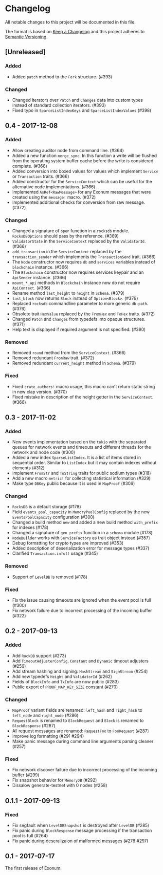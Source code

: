 # Changelog

All notable changes to this project will be documented in this file.

The format is based on [Keep a Changelog](http://keepachangelog.com/en/1.0.0/)
and this project adheres to [Semantic Versioning](http://semver.org/spec/v2.0.0.html).

## [Unreleased]

### Added
- Added `patch` method to the `Fork` structure. (#393)

### Changed
- Changed iterators over `Patch` and `Changes` data into custom types instead of standard collection iterators. (#393)
- Fixed typo in `SparceListIndexKeys` and `SparceListIndexValues` (#398)

## 0.4 - 2017-12-08

### Added
- Allow creating auditor node from command line. (#364)
- Added a new function `merge_sync`. In this function a write will be flushed from the operating system buffer cache before the write is considered complete. (#368)
- Added conversion into boxed values for values which implement `Service` or `Transaction` traits. (#366)
- Added constructor for the `ServiceContext` which can be useful for the alternative node implementations. (#366)
- Implemented `AsRef<RawMessage>` for any Exonum messages that were created using the `message!` macro. (#372)
- Implemented additional checks for conversion from raw message. (#372)

### Changed
- Changed a signature of `open` function in a `rocksdb` module. `RocksDBOptions` should pass by the reference. (#369)
- `ValidatorState` in the `ServiceContext` replaced by the `ValidatorId`. (#366)
- `add_transaction` in the `ServiceContext` replaced by the `transaction_sender` which implements the `TransactionSend` trait. (#366)
- The `Node` constructor now requires `db` and `services` variables instead of `blockchain` instance. (#366)
- The `Blockchain` constructor now requires services keypair and an `ApiSender` instance. (#366)
- `mount_*_api` methods in `Blockchain` instance now do not require `ApiContext`. (#366)
- Rename method `last_height` to `height` in `Schema`. (#379)
- `last_block` now returns `Block` instead of `Option<Block>`. (#379)
- Replaced `rocksdb` commandline parameter to more generic `db-path`. (#376)
- Obsolete trait `HexValue` replaced by the `FromHex` and `ToHex` traits. (#372)
- Changed `Patch` and `Changes` from typedefs into opaque structures. (#371)
- Help text is displayed if required argument is not specified. (#390)

### Removed
- Removed `round` method from the `ServiceContext`. (#366)
- Removed redundant `FromRaw` trait. (#372)
- Removed redundant `current_height` method in `Schema`. (#379)

### Fixed
- Fixed `crate_authors!` macro usage, this macro can't return static string in new clap version. (#370)
- Fixed mistake in description of the height getter in the `ServiceContext`. (#366)

## 0.3 - 2017-11-02

### Added
- New events implementation based on the `tokio` with the separated queues for network events and timeouts and different threads for the network and node code (#300)
- Added a new index `SparseListIndex`. It is a list of items stored in sequential order. Similar to `ListIndex` but it may contain indexes without elements (#312)
- Implement `FromStr` and `ToString` traits for public sodium types (#318)
- Add a new macro `metric!` for collecting statistical information (#329)
- Make type `DBKey` public because it is used in `MapProof` (#306)

### Changed
- `RocksDB` is a default storage (#178)
- Field `events_pool_capacity` in `MemoryPoolConfig` replaced by the new `EventsPoolCapacity` configuration (#300)
- Changed a build method `new` and added a new build method `with_prefix` for indexes (#178)
- Changed a signature of `gen_prefix` function in a `schema` module (#178)
- `NodeBuilder` works with `ServiceFactory` as trait object instead (#357)
- Debug formatting for crypto types are improved (#353)
- Added description of deserialization error for message types (#337)
- Clarified `Transaction.info()` usage (#345)

### Removed
- Support of `LevelDB` is removed (#178)

### Fixed
- Fix the issue causing timeouts are ignored when the event pool is full (#300)
- Fix network failure due to incorrect processing of the incoming buffer (#322)

## 0.2 - 2017-09-13

### Added
- Add `RockDB` support (#273)
- Add `TimeoutAdjusterConfig`, `Constant` and `Dynamic` timeout adjusters (#256)
- Add stream hashing and signing: `HashStream` and `SignStream` (#254)
- Add new typedefs `Height` and `ValidatorId` (#262)
- Fields of `BlockInfo` and `TxInfo` are now public (#283)
- Public export of `PROOF_MAP_KEY_SIZE` constant (#270)

### Changed
- `MapProof` variant fields are renamed: `left_hash` and `right_hash` to `left_node` and
  `right_node` (#286)
- `RequestBlock` is renamed to `BlockRequest` and `Block` is renamed to `BlockResponse` (#287)
- All request messages are renamed: `RequestFoo` to `FooRequest` (#287)
- Improve log formatting (#291 #294)
- Make panic message during command line arguments parsing cleaner (#257)

### Fixed
- Fix network discover failure due to incorrect processing of the incoming buffer (#299)
- Fix snapshot behavior for `MemoryDB` (#292)
- Dissalow generate-testnet with 0 nodes (#258)

## 0.1.1 - 2017-09-13

### Fixed
- Fix segfault when `LevelDBSnapshot` is destroyed after `LevelDB` (#285)
- Fix panic during `BlockResponse` message processing if the transaction pool is full (#264)
- Fix panic during deseralizaion of malformed messages (#278 #297)

## 0.1 - 2017-07-17

The first release of Exonum.
